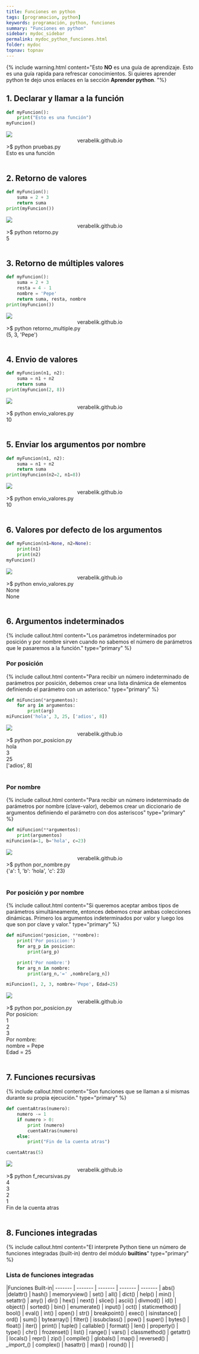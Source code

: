 ```yaml
---
title: Funciones en python
tags: [programacion, python]
keywords: programación, python, funciones
summary: "Funciones en python"
sidebar: mydoc_sidebar
permalink: mydoc_python_funciones.html
folder: mydoc
topnav: topnav
---
```



{% include warning.html content="Esto <b>NO</b> es una guía de aprendizaje. Esto es una guía rapida para refrescar conocimientos. Si quieres aprender python te dejo unos enlaces en la sección <b>Aprender python</b>.
 "%}

## 1. Declarar y llamar a la función
```python
def myFuncion():
    print("Esto es una función")
myFuncion()
````
<!--TERMINAL-->
<link href="css/miEstilo.css" rel="stylesheet" type="text/css">
<div id="barra"><img src="images/terminal/botones.png" id="botones"><center id="texto_barra">verabelik.github.io</center></div>
<div id="terminal">
>$ python pruebas.py<br/>
Esto es una función<br/></div>
<br/>

## 2. Retorno de valores
```python
def myFuncion():
    suma = 2 + 3
    return suma
print(myFuncion())
````
<!--TERMINAL-->
<link href="css/miEstilo.css" rel="stylesheet" type="text/css">
<div id="barra"><img src="images/terminal/botones.png" id="botones"><center id="texto_barra">verabelik.github.io</center></div>
<div id="terminal">
>$ python retorno.py<br/>
5<br/></div>
<br/>

## 3. Retorno de múltiples valores
```python
def myFuncion():
    suma = 2 + 3
    resta = 4 - 1
    nombre = 'Pepe'
    return suma, resta, nombre
print(myFuncion())
````
<!--TERMINAL-->
<link href="css/miEstilo.css" rel="stylesheet" type="text/css">
<div id="barra"><img src="images/terminal/botones.png" id="botones"><center id="texto_barra">verabelik.github.io</center></div>
<div id="terminal">
>$ python retorno_multiple.py<br/>
(5, 3, 'Pepe')<br/></div>
<br/>

## 4. Envio de valores
```python
def myFuncion(n1, n2):
    suma = n1 + n2
    return suma
print(myFuncion(2, 8))
````
<!--TERMINAL-->
<link href="css/miEstilo.css" rel="stylesheet" type="text/css">
<div id="barra"><img src="images/terminal/botones.png" id="botones"><center id="texto_barra">verabelik.github.io</center></div>
<div id="terminal">
>$ python envio_valores.py<br/>
10<br/></div>
<br/>

## 5. Enviar los argumentos por nombre
```python
def myFuncion(n1, n2):
    suma = n1 + n2
    return suma
print(myFuncion(n2=2, n1=8))
````
<!--TERMINAL-->
<link href="css/miEstilo.css" rel="stylesheet" type="text/css">
<div id="barra"><img src="images/terminal/botones.png" id="botones"><center id="texto_barra">verabelik.github.io</center></div>
<div id="terminal">
>$ python envio_valores.py<br/>
10<br/></div>
<br/>

## 6. Valores por defecto de los argumentos
```python
def myFuncion(n1=None, n2=None):
    print(n1)
    print(n2)
myFuncion()
````
<!--TERMINAL-->
<link href="css/miEstilo.css" rel="stylesheet" type="text/css">
<div id="barra"><img src="images/terminal/botones.png" id="botones"><center id="texto_barra">verabelik.github.io</center></div>
<div id="terminal">
>$ python envio_valores.py<br/>
None<br/>
None<br/></div>
<br/>

## 6. Argumentos indeterminados
{% include callout.html content="Los parámetros indeterminados por posición y por nombre sirven cuando no sabemos el número de parámetros que le pasaremos a la función." type="primary" %}

### Por posición
{% include callout.html content="Para recibir un número indeterminado de parámetros por posición, debemos crear una lista dinámica de elementos definiendo el parámetro con un asterisco." type="primary" %}
```python
def miFuncion(*argumentos):
    for arg in argumentos:
        print(arg)
miFuncion('hola', 3, 25, ['adios', 8])
````
<!--TERMINAL-->
<link href="css/miEstilo.css" rel="stylesheet" type="text/css">
<div id="barra"><img src="images/terminal/botones.png" id="botones"><center id="texto_barra">verabelik.github.io</center></div>
<div id="terminal">
>$ python por_posicion.py<br/>
hola<br/>
3<br/>
25<br/>
['adios', 8]<br/></div>
<br/>

### Por nombre
{% include callout.html content="Para recibir un número indeterminado de parámetros por nombre (clave-valor), debemos crear un diccionario de argumentos definiendo el parámetro con dos asteriscos" type="primary" %}
```python
def miFuncion(**argumentos):
    print(argumentos)
miFuncion(a=1, b='hola', c=23)
````
<!--TERMINAL-->
<link href="css/miEstilo.css" rel="stylesheet" type="text/css">
<div id="barra"><img src="images/terminal/botones.png" id="botones"><center id="texto_barra">verabelik.github.io</center></div>
<div id="terminal">
>$ python por_nombre.py<br/>
{'a': 1, 'b': 'hola', 'c': 23}<br/></div>
<br/>

### Por posición y por nombre
{% include callout.html content="Si queremos aceptar ambos tipos de parámetros simultáneamente, entonces debemos crear ambas colecciones dinámicas. Primero los argumentos indeterminados por valor y luego los que son por clave y valor." type="primary" %}
```python
def miFuncion(*posicion, **nombre):
    print('Por posicion:')
    for arg_p in posicion:
        print(arg_p)

    print('Por nombre:')
    for arg_n in nombre:
        print(arg_n,'=' ,nombre[arg_n])

miFuncion(1, 2, 3, nombre='Pepe', Edad=25)
````
<!--TERMINAL-->
<link href="css/miEstilo.css" rel="stylesheet" type="text/css">
<div id="barra"><img src="images/terminal/botones.png" id="botones"><center id="texto_barra">verabelik.github.io</center></div>
<div id="terminal">
>$ python por_posicion.py<br/>
Por posicion:<br/>
1<br/>
2<br/>
3<br/>
Por nombre:<br/>
nombre = Pepe<br/>
Edad = 25<br/></div>
<br/>

## 7. Funciones recursivas
{% include callout.html content="Son funciones que se llaman a si mismas durante su propia ejecución." type="primary" %}
```python
def cuentaAtras(numero):
    numero -= 1
    if numero > 0:
        print (numero)
        cuentaAtras(numero)
    else:
        print("Fin de la cuenta atras")

cuentaAtras(5)
````
<!--TERMINAL-->
<link href="css/miEstilo.css" rel="stylesheet" type="text/css">
<div id="barra"><img src="images/terminal/botones.png" id="botones"><center id="texto_barra">verabelik.github.io</center></div>
<div id="terminal">
>$ python f_recursivas.py<br/>
4<br/>
3<br/>
2<br/>
1<br/>
Fin de la cuenta atras<br/></div>
<br/>

## 8. Funciones integradas
{% include callout.html content="El interprete Python tiene un número de funciones integradas (built-in) dentro del módulo __builtins__" type="primary" %}
### Lista de funciones integradas

|Funciones Built-in|
------- | ------- | ------- | ------- | ------- |
abs() |delattr() | hash() | memoryview() | set() |
all() | dict() | help() | min() | setattr() |
any() | dir() | hex() | next() | slice() |
ascii() | divmod() | id() | object() | sorted() |
bin() | enumerate() | input() | oct() | staticmethod() |
bool() | eval() | int() | open() | str() |
breakpoint() | exec() | isinstance() | ord() | sum() |
bytearray() | filter() | issubclass() | pow() | super() |
bytes() | float() | iter() | print() | tuple() |
callable() | format() | len() | property() | type() |
chr() | frozenset() | list() | range() | vars() |
classmethod() | getattr() | locals() | repr() | zip() |
compile() | globals() | map() | reversed() | _\_import__() |
complex() | hasattr() | max() | round() |  |
